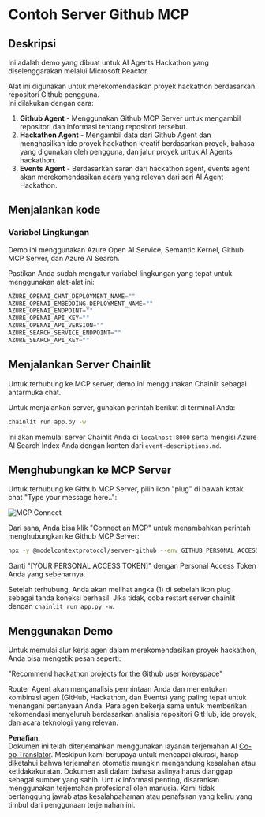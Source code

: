 <!--
CO_OP_TRANSLATOR_METADATA:
{
  "original_hash": "9bf0395cbc541ce8db2a9699c8678dfc",
  "translation_date": "2025-07-12T14:23:43+00:00",
  "source_file": "11-mcp/code_samples/github-mcp/README.md",
  "language_code": "id"
}
-->
# Contoh Server Github MCP

## Deskripsi

Ini adalah demo yang dibuat untuk AI Agents Hackathon yang diselenggarakan melalui Microsoft Reactor.

Alat ini digunakan untuk merekomendasikan proyek hackathon berdasarkan repositori Github pengguna.  
Ini dilakukan dengan cara:

1. **Github Agent** - Menggunakan Github MCP Server untuk mengambil repositori dan informasi tentang repositori tersebut.  
2. **Hackathon Agent** - Mengambil data dari Github Agent dan menghasilkan ide proyek hackathon kreatif berdasarkan proyek, bahasa yang digunakan oleh pengguna, dan jalur proyek untuk AI Agents hackathon.  
3. **Events Agent** - Berdasarkan saran dari hackathon agent, events agent akan merekomendasikan acara yang relevan dari seri AI Agent Hackathon.  

## Menjalankan kode

### Variabel Lingkungan

Demo ini menggunakan Azure Open AI Service, Semantic Kernel, Github MCP Server, dan Azure AI Search.

Pastikan Anda sudah mengatur variabel lingkungan yang tepat untuk menggunakan alat-alat ini:

```python
AZURE_OPENAI_CHAT_DEPLOYMENT_NAME=""
AZURE_OPENAI_EMBEDDING_DEPLOYMENT_NAME=""
AZURE_OPENAI_ENDPOINT=""
AZURE_OPENAI_API_KEY=""
AZURE_OPENAI_API_VERSION=""
AZURE_SEARCH_SERVICE_ENDPOINT=""
AZURE_SEARCH_API_KEY=""
```

## Menjalankan Server Chainlit

Untuk terhubung ke MCP server, demo ini menggunakan Chainlit sebagai antarmuka chat.

Untuk menjalankan server, gunakan perintah berikut di terminal Anda:

```bash
chainlit run app.py -w
```

Ini akan memulai server Chainlit Anda di `localhost:8000` serta mengisi Azure AI Search Index Anda dengan konten dari `event-descriptions.md`.

## Menghubungkan ke MCP Server

Untuk terhubung ke Github MCP Server, pilih ikon "plug" di bawah kotak chat "Type your message here..":

![MCP Connect](../../../../../translated_images/mcp-chainlit-1.9154745f51c1f0437829df7624bff2f6268272f964f260fae8c7134d54e00f50.id.png)

Dari sana, Anda bisa klik "Connect an MCP" untuk menambahkan perintah menghubungkan ke Github MCP Server:

```bash
npx -y @modelcontextprotocol/server-github --env GITHUB_PERSONAL_ACCESS_TOKEN=[YOUR PERSONAL ACCESS TOKEN]
```

Ganti "[YOUR PERSONAL ACCESS TOKEN]" dengan Personal Access Token Anda yang sebenarnya.

Setelah terhubung, Anda akan melihat angka (1) di sebelah ikon plug sebagai tanda koneksi berhasil. Jika tidak, coba restart server chainlit dengan `chainlit run app.py -w`.

## Menggunakan Demo

Untuk memulai alur kerja agen dalam merekomendasikan proyek hackathon, Anda bisa mengetik pesan seperti:

"Recommend hackathon projects for the Github user koreyspace"

Router Agent akan menganalisis permintaan Anda dan menentukan kombinasi agen (GitHub, Hackathon, dan Events) yang paling tepat untuk menangani pertanyaan Anda. Para agen bekerja sama untuk memberikan rekomendasi menyeluruh berdasarkan analisis repositori GitHub, ide proyek, dan acara teknologi yang relevan.

**Penafian**:  
Dokumen ini telah diterjemahkan menggunakan layanan terjemahan AI [Co-op Translator](https://github.com/Azure/co-op-translator). Meskipun kami berupaya untuk mencapai akurasi, harap diketahui bahwa terjemahan otomatis mungkin mengandung kesalahan atau ketidakakuratan. Dokumen asli dalam bahasa aslinya harus dianggap sebagai sumber yang sahih. Untuk informasi penting, disarankan menggunakan terjemahan profesional oleh manusia. Kami tidak bertanggung jawab atas kesalahpahaman atau penafsiran yang keliru yang timbul dari penggunaan terjemahan ini.